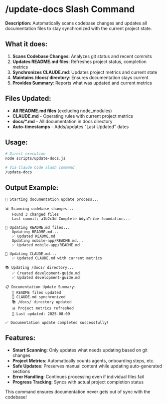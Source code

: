 # /update-docs Slash Command

**Description:** Automatically scans codebase changes and updates all documentation files to stay synchronized with the current project state.

## What it does:

1. **Scans Codebase Changes**: Analyzes git status and recent commits
2. **Updates README.md files**: Refreshes project status, completion metrics
3. **Synchronizes CLAUDE.md**: Updates project metrics and current state  
4. **Maintains /docs/ directory**: Ensures documentation stays current
5. **Provides Summary**: Reports what was updated and current metrics

## Files Updated:

- **All README.md files** (excluding node_modules)
- **CLAUDE.md** - Operating rules with current project metrics
- **docs/*.md** - All documentation in docs directory
- **Auto-timestamps** - Adds/updates "Last Updated" dates

## Usage:

```bash
# Direct execution
node scripts/update-docs.js

# Via Claude Code slash command
/update-docs
```

## Output Example:

```
🔄 Starting documentation update process...

📊 Scanning codebase changes...
   Found 3 changed files
   Last commit: a1b2c3d Complete AdyaTribe foundation...

📄 Updating README.md files...
   Updating README.md...
   ✅ Updated README.md
   Updating mobile-app/README.md...
   ✅ Updated mobile-app/README.md

🤖 Updating CLAUDE.md...
   ✅ Updated CLAUDE.md with current metrics

📚 Updating /docs/ directory...
   ✅ Created development-guide.md
   ✅ Updated development-guide.md

📋 Documentation Update Summary:
   📄 README files updated
   🤖 CLAUDE.md synchronized  
   📚 /docs/ directory updated
   📊 Project metrics refreshed
   📅 Last updated: 2025-08-09

✅ Documentation update completed successfully!
```

## Features:

- **Smart Scanning**: Only updates what needs updating based on git changes
- **Project Metrics**: Automatically counts agents, onboarding steps, etc.
- **Safe Updates**: Preserves manual content while updating auto-generated sections
- **Error Handling**: Continues processing even if individual files fail
- **Progress Tracking**: Syncs with actual project completion status

This command ensures documentation never gets out of sync with the codebase!